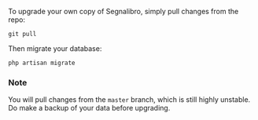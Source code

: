 To upgrade your own copy of Segnalibro, simply pull changes from the repo:

```
git pull
```

Then migrate your database:

```
php artisan migrate
```

### Note

You will pull changes from the `master` branch, which is still highly unstable. Do make a backup of your data before upgrading.
